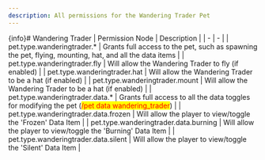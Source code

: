 ```yaml
---
description: All permissions for the Wandering Trader Pet
---
```


{info}# Wandering Trader
| Permission Node | Description |
| - | - |
| pet.type.wanderingtrader.* | Grants full access to the pet, such as spawning the pet, flying, mounting, hat, and all the data items |
| pet.type.wanderingtrader.fly | Will allow the Wandering Trader to fly (if enabled) |
| pet.type.wanderingtrader.hat | Will allow the Wandering Trader to be a hat (if enabled) |
| pet.type.wanderingtrader.mount | Will allow the Wandering Trader to be a hat (if enabled) |
| pet.type.wanderingtrader.data.* | Grants full access to all the data toggles for modifying the pet (<mark style="color:red;">/pet data wandering_trader</mark>) |
| pet.type.wanderingtrader.data.frozen | Will allow the player to view/toggle the 'Frozen' Data Item |
| pet.type.wanderingtrader.data.burning | Will allow the player to view/toggle the 'Burning' Data Item |
| pet.type.wanderingtrader.data.silent | Will allow the player to view/toggle the 'Silent' Data Item |

